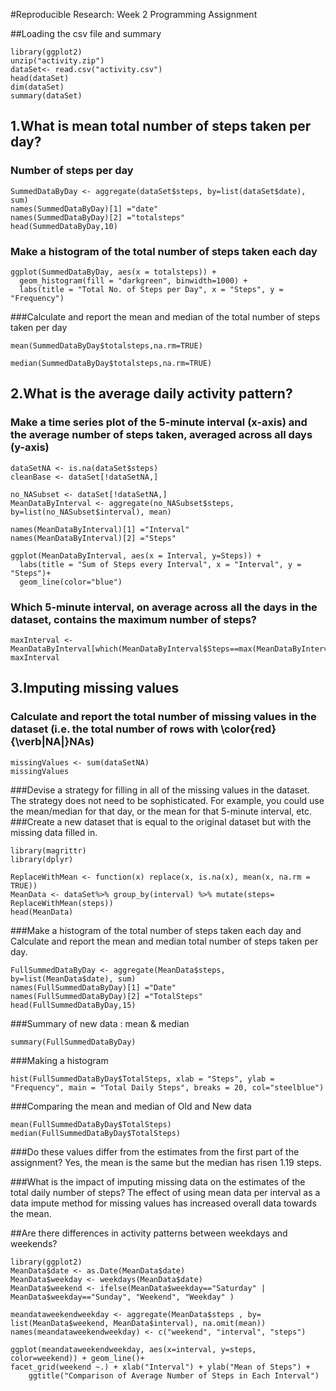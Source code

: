 #Reproducible Research: Week 2 Programming Assignment

##Loading the csv file and summary

```{r}
library(ggplot2)
unzip("activity.zip")
dataSet<- read.csv("activity.csv")
head(dataSet)
dim(dataSet)
summary(dataSet)
```

## 1.What is mean total number of steps taken per day?

### Number of steps per day

```{r}
SummedDataByDay <- aggregate(dataSet$steps, by=list(dataSet$date), sum)
names(SummedDataByDay)[1] ="date"
names(SummedDataByDay)[2] ="totalsteps"
head(SummedDataByDay,10)
```

### Make a histogram of the total number of steps taken each day

```{r}
ggplot(SummedDataByDay, aes(x = totalsteps)) +
  geom_histogram(fill = "darkgreen", binwidth=1000) +
  labs(title = "Total No. of Steps per Day", x = "Steps", y = "Frequency")
```

###Calculate and report the mean and median of the total number of steps taken per day

```{r}
mean(SummedDataByDay$totalsteps,na.rm=TRUE)
```

```{r}
median(SummedDataByDay$totalsteps,na.rm=TRUE)
```

## 2.What is the average daily activity pattern?

### Make a time series plot of the 5-minute interval (x-axis) and the average number of steps taken, averaged across all days (y-axis)

```{r}
dataSetNA <- is.na(dataSet$steps)
cleanBase <- dataSet[!dataSetNA,]

no_NASubset <- dataSet[!dataSetNA,]
MeanDataByInterval <- aggregate(no_NASubset$steps, by=list(no_NASubset$interval), mean)

names(MeanDataByInterval)[1] ="Interval"
names(MeanDataByInterval)[2] ="Steps"

ggplot(MeanDataByInterval, aes(x = Interval, y=Steps)) +
  labs(title = "Sum of Steps every Interval", x = "Interval", y = "Steps")+
  geom_line(color="blue") 
```

### Which 5-minute interval, on average across all the days in the dataset, contains the maximum number of steps?

```{r}
maxInterval <- MeanDataByInterval[which(MeanDataByInterval$Steps==max(MeanDataByInterval$Steps)),]
maxInterval
```

## 3.Imputing missing values

### Calculate and report the total number of missing values in the dataset (i.e. the total number of rows with \color{red}{\verb|NA|}NAs)

```{r}
missingValues <- sum(dataSetNA)
missingValues
```

###Devise a strategy for filling in all of the missing values in the dataset. The strategy does not need to be sophisticated. For example, you could use the mean/median for that day, or the mean for that 5-minute interval, etc.
###Create a new dataset that is equal to the original dataset but with the missing data filled in.

```{r}
library(magrittr)
library(dplyr)

ReplaceWithMean <- function(x) replace(x, is.na(x), mean(x, na.rm = TRUE))
MeanData <- dataSet%>% group_by(interval) %>% mutate(steps= ReplaceWithMean(steps))
head(MeanData)
```

###Make a histogram of the total number of steps taken each day and Calculate and report the mean and median total number of steps taken per day. 

```{r}
FullSummedDataByDay <- aggregate(MeanData$steps, by=list(MeanData$date), sum)
names(FullSummedDataByDay)[1] ="Date"
names(FullSummedDataByDay)[2] ="TotalSteps"
head(FullSummedDataByDay,15)
```

###Summary of new data : mean & median

```{r}
summary(FullSummedDataByDay)
```

###Making a histogram

```{r}
hist(FullSummedDataByDay$TotalSteps, xlab = "Steps", ylab = "Frequency", main = "Total Daily Steps", breaks = 20, col="steelblue")
```

###Comparing the mean and median of Old and New data

```{r}
mean(FullSummedDataByDay$TotalSteps)
median(FullSummedDataByDay$TotalSteps)
```

###Do these values differ from the estimates from the first part of the assignment?
Yes, the mean is the same but the median has risen 1.19 steps.

###What is the impact of imputing missing data on the estimates of the total daily number of steps?
The effect of using mean data per interval as a data impute method for missing values has increased overall data towards the mean.

##Are there differences in activity patterns between weekdays and weekends?

```{r}
library(ggplot2)
MeanData$date <- as.Date(MeanData$date)
MeanData$weekday <- weekdays(MeanData$date)
MeanData$weekend <- ifelse(MeanData$weekday=="Saturday" | MeanData$weekday=="Sunday", "Weekend", "Weekday" )

meandataweekendweekday <- aggregate(MeanData$steps , by= list(MeanData$weekend, MeanData$interval), na.omit(mean))
names(meandataweekendweekday) <- c("weekend", "interval", "steps")

ggplot(meandataweekendweekday, aes(x=interval, y=steps, color=weekend)) + geom_line()+
facet_grid(weekend ~.) + xlab("Interval") + ylab("Mean of Steps") +
    ggtitle("Comparison of Average Number of Steps in Each Interval")
```